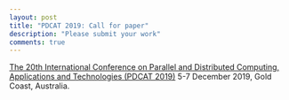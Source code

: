 ```yaml
---
layout: post
title: "PDCAT 2019: Call for paper"
description: "Please submit your work"
comments: true
---
```


<a href="http://www.pdcat.org/">The 20th International Conference on Parallel and Distributed Computing, Applications and Technologies (PDCAT 2019)</a> 5-7 December 2019, Gold Coast, Australia.
